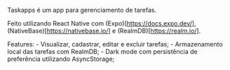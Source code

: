 Taskapps é um app para gerenciamento de tarefas.

Feito utilizando React Native com (Expo)[https://docs.expo.dev/], (NativeBase)[https://nativebase.io/] e (RealmDB)[https://realm.io/].

Features:
    - Visualizar, cadastrar, editar e excluir tarefas;
    - Armazenamento local das tarefas com RealmDB;
    - Dark mode com persistência de preferência utilizando AsyncStorage;
